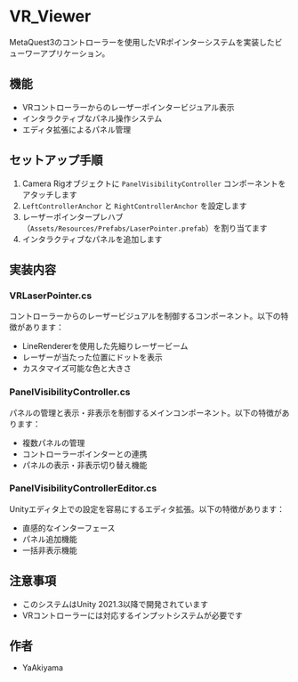 # VR_Viewer

MetaQuest3のコントローラーを使用したVRポインターシステムを実装したビューワーアプリケーション。

## 機能

- VRコントローラーからのレーザーポインタービジュアル表示
- インタラクティブなパネル操作システム
- エディタ拡張によるパネル管理

## セットアップ手順

1. Camera Rigオブジェクトに `PanelVisibilityController` コンポーネントをアタッチします
2. `LeftControllerAnchor` と `RightControllerAnchor` を設定します
3. レーザーポインタープレハブ（`Assets/Resources/Prefabs/LaserPointer.prefab`）を割り当てます
4. インタラクティブなパネルを追加します

## 実装内容

### VRLaserPointer.cs

コントローラーからのレーザービジュアルを制御するコンポーネント。以下の特徴があります：

- LineRendererを使用した先細りレーザービーム
- レーザーが当たった位置にドットを表示
- カスタマイズ可能な色と大きさ

### PanelVisibilityController.cs 

パネルの管理と表示・非表示を制御するメインコンポーネント。以下の特徴があります：

- 複数パネルの管理
- コントローラーポインターとの連携
- パネルの表示・非表示切り替え機能

### PanelVisibilityControllerEditor.cs

Unityエディタ上での設定を容易にするエディタ拡張。以下の特徴があります：

- 直感的なインターフェース
- パネル追加機能
- 一括非表示機能

## 注意事項

- このシステムはUnity 2021.3以降で開発されています
- VRコントローラーには対応するインプットシステムが必要です

## 作者

- YaAkiyama
